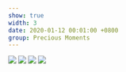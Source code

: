 ```yaml
---
show: true
width: 3
date: 2020-01-12 00:01:00 +0800
group: Precious Moments
---
```

<div>
  <img src="{{ 'assets/images/travel/IMG_2320.jpg' | relative_url }}" class="img-fluid rounded-xl" >
  <img src="{{ 'assets/images/travel/IMG_2333.jpeg' | relative_url }}" class="img-fluid rounded-xl" >
  <img src="{{ 'assets/images/travel/IMG_37789.jpeg' | relative_url }}" class="img-fluid rounded-xl" >
  <img src="{{ 'assets/images/travel/IMG_37799.jpeg' | relative_url }}" class="img-fluid rounded-xl" >
</div>
